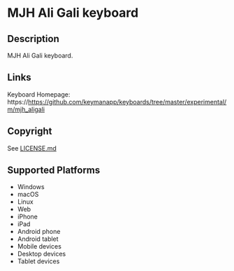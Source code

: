 MJH Ali Gali keyboard
==============

Description
-----------
MJH Ali Gali keyboard.

Links
-----
Keyboard Homepage: https://https://github.com/keymanapp/keyboards/tree/master/experimental/m/mjh_aligali

Copyright
---------
See [LICENSE.md](LICENSE.md)

Supported Platforms
-------------------
 * Windows
 * macOS
 * Linux
 * Web
 * iPhone
 * iPad
 * Android phone
 * Android tablet
 * Mobile devices
 * Desktop devices
 * Tablet devices


